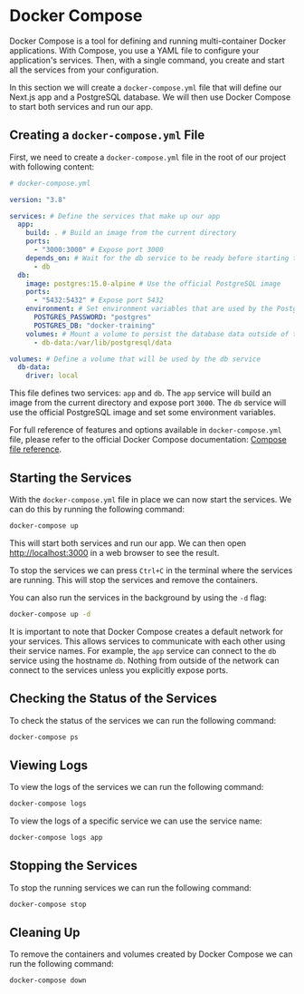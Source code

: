 # Docker Compose

Docker Compose is a tool for defining and running multi-container Docker applications. With Compose, you use a YAML file to configure your application's services. Then, with a single command, you create and start all the services from your configuration.

In this section we will create a `docker-compose.yml` file that will define our Next.js app and a PostgreSQL database. We will then use Docker Compose to start both services and run our app.

## Creating a `docker-compose.yml` File

First, we need to create a `docker-compose.yml` file in the root of our project with following content:

```yaml
# docker-compose.yml

version: "3.8"

services: # Define the services that make up our app
  app:
    build: . # Build an image from the current directory
    ports:
      - "3000:3000" # Expose port 3000
    depends_on: # Wait for the db service to be ready before starting the app
      - db
  db:
    image: postgres:15.0-alpine # Use the official PostgreSQL image
    ports:
      - "5432:5432" # Expose port 5432
    environment: # Set environment variables that are used by the PostgreSQL image
      POSTGRES_PASSWORD: "postgres"
      POSTGRES_DB: "docker-training"
    volumes: # Mount a volume to persist the database data outside of the container
      - db-data:/var/lib/postgresql/data

volumes: # Define a volume that will be used by the db service
  db-data:
    driver: local
```

This file defines two services: `app` and `db`. The `app` service will build an image from the current directory and expose port `3000`. The `db` service will use the official PostgreSQL image and set some environment variables.

For full reference of features and options available in `docker-compose.yml` file, please refer to the official Docker Compose documentation: [Compose file reference](https://docs.docker.com/reference/compose-file/).

## Starting the Services

With the `docker-compose.yml` file in place we can now start the services. We can do this by running the following command:

```bash
docker-compose up
```

This will start both services and run our app. We can then open [http://localhost:3000](http://localhost:3000) in a web browser to see the result.

To stop the services we can press `Ctrl+C` in the terminal where the services are running. This will stop the services and remove the containers.

You can also run the services in the background by using the `-d` flag:

```bash
docker-compose up -d
```

It is important to note that Docker Compose creates a default network for your services. This allows services to communicate with each other using their service names. For example, the `app` service can connect to the `db` service using the hostname `db`. Nothing from outside of the network can connect to the services unless you explicitly expose ports.

## Checking the Status of the Services

To check the status of the services we can run the following command:

```bash
docker-compose ps
```

## Viewing Logs

To view the logs of the services we can run the following command:

```bash
docker-compose logs
```

To view the logs of a specific service we can use the service name:

```bash
docker-compose logs app
```

## Stopping the Services

To stop the running services we can run the following command:

```bash
docker-compose stop
```

## Cleaning Up

To remove the containers and volumes created by Docker Compose we can run the following command:

```bash
docker-compose down
```
